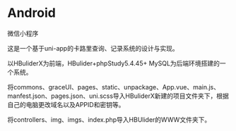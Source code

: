# Android
微信小程序

这是一个基于uni-app的卡路里查询、记录系统的设计与实现。

以HBuliderX为前端，HBulider+phpStudy5.4.45+ MySQL为后端环境搭建的一个系统。

将commons、graceUI、pages、static、unpackage、App.vue、main.js、manfest.json、pages.json、uni.scss导入HBuliderX新建的项目文件夹下，根据自己的电脑更改域名以及APPID和密钥等。

将controllers、img、imgs、index.php导入HBUlider的WWW文件夹下。

